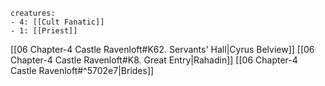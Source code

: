 ```encounter
creatures:
- 4: [[Cult Fanatic]]
- 1: [[Priest]]
```
[[06 Chapter-4 Castle Ravenloft#K62. Servants' Hall|Cyrus Belview]]
[[06 Chapter-4 Castle Ravenloft#K8. Great Entry|Rahadin]]
[[06 Chapter-4 Castle Ravenloft#^5702e7|Brides]]

